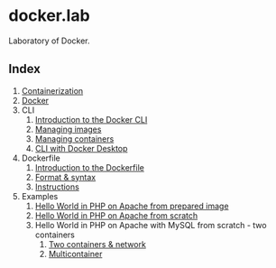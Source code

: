 # docker.lab

Laboratory of Docker.

## Index

1. [Containerization](doc/containerization.md)
2. [Docker](doc/docker.md)
3. CLI
    1. [Introduction to the Docker CLI](doc/cli_intro.md)
    2. [Managing images](doc/cli_images.md)
    3. [Managing containers](doc/cli_containers.md)
    4. [CLI with Docker Desktop](doc/cli_and_docker_desktop.md)
4. Dockerfile
    1. [Introduction to the Dockerfile](doc/dockerfile_intro.md)
    2. [Format & syntax](doc/dockerfile_format_and_syntax.md)
    3. [Instructions](doc/dockerfile_instructions.md)
5. Examples
    1. [Hello World in PHP on Apache from prepared image](example/hello-php/hello-php.md)
    2. [Hello World in PHP on Apache from scratch](example/hello-php-and-apache/hello-php-and-apache.md)
    3. Hello World in PHP on Apache with MySQL from scratch - two containers
        1. [Two containers & network](example/hello-php-and-mysql/network/hello-php-and-mysql.md)
        2. [Multicontainer](example/hello-php-and-mysql/compose/hello-php-and-mysql.md)
